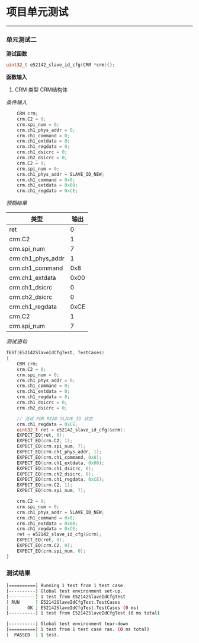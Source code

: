# 项目单元测试
---

### 单元测试二
**测试函数**
```cpp
uint32_t e52142_slave_id_cfg(CRM *crm){};
```



**函数输入**
1. CRM
   类型 CRM结构体






*条件输入*
```cpp
    CRM crm;
    crm.C2 = 0;
    crm.spi_num = 0;
    crm.ch1_phys_addr = 0;
    crm.ch1_command = 0;
    crm.ch1_extdata = 0;
    crm.ch1_regdata = 0;
    crm.ch1_dsicrc = 0;
    crm.ch2_dsicrc = 0;
    crm.C2 = 0;
    crm.spi_num = 0;
    crm.ch1_phys_addr = SLAVE_ID_NEW;
    crm.ch1_command = 0x8;
    crm.ch1_extdata = 0x00;
    crm.ch1_regdata = 0xCE;
```
*预期结果*

| 类型              | 输出 |
| ----------------- | ---- |
| ret               | 0    |
| crm.C2            | 1    |
| crm.spi_num       | 7    |
| crm.ch1_phys_addr | 1    |
| crm.ch1_command   | 0x8  |
| crm.ch1_extdata   | 0x00 |
| crm.ch1_dsicrc    | 0    |
| crm.ch2_dsicrc    | 0    |
| crm.ch1_regdata   | 0xCE |
| crm.C2            | 1    |
| crm.spi_num       | 7    |


*测试语句*
```cpp
TEST(E52142SlaveIdCfgTest, TestCases)
{
    CRM crm;
    crm.C2 = 0;
    crm.spi_num = 0;
    crm.ch1_phys_addr = 0;
    crm.ch1_command = 0;
    crm.ch1_extdata = 0;
    crm.ch1_regdata = 0;
    crm.ch1_dsicrc = 0;
    crm.ch2_dsicrc = 0;

    // 测试 POR_READ_SLAVE_ID 状态
    crm.ch1_regdata = 0xCE;
    uint32_t ret = e52142_slave_id_cfg(&crm);
    EXPECT_EQ(ret, 0);
    EXPECT_EQ(crm.C2, 1);
    EXPECT_EQ(crm.spi_num, 7);
    EXPECT_EQ(crm.ch1_phys_addr, 1);
    EXPECT_EQ(crm.ch1_command, 0x8);
    EXPECT_EQ(crm.ch1_extdata, 0x00);
    EXPECT_EQ(crm.ch1_dsicrc, 0);
    EXPECT_EQ(crm.ch2_dsicrc, 0);
    EXPECT_EQ(crm.ch1_regdata, 0xCE);
    EXPECT_EQ(crm.C2, 1);
    EXPECT_EQ(crm.spi_num, 7);

    crm.C2 = 0;
    crm.spi_num = 0;
    crm.ch1_phys_addr = SLAVE_ID_NEW;
    crm.ch1_command = 0x8;
    crm.ch1_extdata = 0x00;
    crm.ch1_regdata = 0xCE;
    ret = e52142_slave_id_cfg(&crm);
    EXPECT_EQ(ret, 0);
    EXPECT_EQ(crm.C2, 0);
    EXPECT_EQ(crm.spi_num, 0);
}
```

### 测试结果
```bash
[==========] Running 1 test from 1 test case.
[----------] Global test environment set-up.
[----------] 1 test from E52142SlaveIdCfgTest
[ RUN      ] E52142SlaveIdCfgTest.TestCases
[       OK ] E52142SlaveIdCfgTest.TestCases (0 ms)
[----------] 1 test from E52142SlaveIdCfgTest (0 ms total)

[----------] Global test environment tear-down
[==========] 1 test from 1 test case ran. (0 ms total)
[  PASSED  ] 1 test.
```